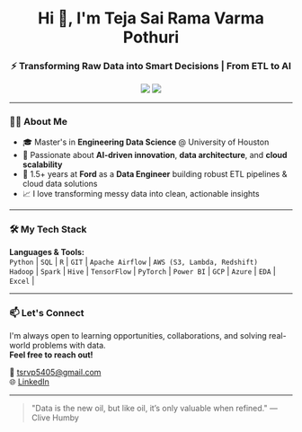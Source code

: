 <h1 align="center">Hi 👋, I'm Teja Sai Rama Varma Pothuri</h1>
<h3 align="center">⚡ Transforming Raw Data into Smart Decisions | From ETL to AI</h3>

<p align="center">
  <a href="mailto:tsrvp5405@gmail.com"><img src="https://img.shields.io/badge/Gmail-tsrvp5405@gmail.com-red?logo=gmail" /></a>
  <a href="https://www.linkedin.com/in/teja-sai-rama-varma-pothuri-9138711b1" target="_blank"><img src="https://img.shields.io/badge/LinkedIn-Teja%20Sai%20Rama%20Varma%20Pothuri-blue?logo=linkedin" /></a>
</p>

---

### 🧑‍🎓 About Me

- 🎓 Master's in **Engineering Data Science** @ University of Houston
- 🧠 Passionate about **AI-driven innovation**, **data architecture**, and **cloud scalability**
- 💼 1.5+ years at **Ford** as a **Data Engineer** building robust ETL pipelines & cloud data solutions
- 📈 I love transforming messy data into clean, actionable insights

---

### 🛠️ My Tech Stack

**Languages & Tools:**  
`Python` | `SQL` | `R` | `GIT` | `Apache Airflow` | `AWS (S3, Lambda, Redshift)`  
`Hadoop` | `Spark` | `Hive` | `TensorFlow` | `PyTorch` | `Power BI` | `GCP` | `Azure` | `EDA` | `Excel` |

---

### 📫 Let's Connect

I'm always open to learning opportunities, collaborations, and solving real-world problems with data.  
**Feel free to reach out!**

📧 tsrvp5405@gmail.com  
🌐 [LinkedIn](https://www.linkedin.com/in/teja-sai-rama-varma-pothuri-9138711b1)

---

> "Data is the new oil, but like oil, it’s only valuable when refined." — Clive Humby
